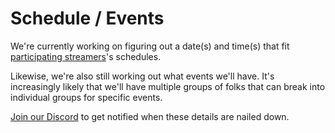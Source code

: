 # Schedule / Events

We're currently working on figuring out a date(s) and time(s) that fit [participating streamers](/streamers-setup)'s
schedules.

Likewise, we're also still working out what events we'll have. It's increasingly likely that we'll have multiple groups
of folks that can break into individual groups for specific events.

[Join our Discord](https://discord.theframedrops.com) to get notified when these details are nailed down.

<div id="calendar">
  <v-app :dark="darkMode">
    <event-modal :darkMode="darkMode" :event="activeEvent" @close="setActiveEvent({event: null})"></event-modal>
    <v-manual-calendar :events="events" @pick="setActiveEvent($event)"></v-manual-calendar>
    <div aria-hidden="true">
    <v-calendar
        :dark="darkMode"
        @click:event="setActiveEvent($event)"
        ref="calendar"
        color="primary"
        type="custom-daily"
        start="2021-09-25"
        end="2021-09-26"
        :events="events"
        :event-color="getEventColor"
        @change="fetchEvents"
    ></v-calendar>
    </div>
    </v-app>
</div>

<script>
Vue.component('event-modal', {
    props: ['event', 'darkMode'],
    emits: ['close'],
    template: `
<div>
  <v-dialog
      attach="#dialog-entry"
      :value="event"
      @input="setDialogOpenVal($event)"
      transition="dialog-bottom-transition"
    >
 <v-card
          :dark="darkMode" 
          class="mx-auto"
          max-width="400"
      >
      <v-img
          class="white--text align-end"
          height="200px"
          :src="event?.backgroundImage"
      >
        <v-card-title>{{event?.name}}</v-card-title>
      </v-img>

      <v-card-subtitle class="pb-0">
        <span aria-hidden="true">{{timeRangeShortDate}}</span>
        <span class="sr-only">{{timeRangeLongDate}}</span>
        {{timeRangeStr}}
      </v-card-subtitle>

      <v-card-text class="text--primary" v-html="event?.description || ''">
      </v-card-text>

      <v-card-actions>
        <v-btn
            color="primary"
            text
            @click="copyURL()"
        >
          Share
        </v-btn>

        <v-btn
            color="primary"
            text
            @click="downloadIcs()"
        >
          Save Event
        </v-btn>
      </v-card-actions>
      </v-card>
    </v-dialog>
    <v-snackbar
      :value="!!snackbarMsg"
      :light="!darkMode"
      :dark="darkMode"
    >
      {{snackbarMsg}}

      <template v-slot:action="{ attrs }">
        <v-btn
          color="primary"
          text
          v-bind="attrs"
          @click="snackbarMsg = ''"
        >
          Close
        </v-btn>
      </template>
    </v-snackbar>
    </div>
    `,
    methods: {
        setDialogOpenVal(val) {
            if (val) return; 
            this.$emit('close')
        },
        copyURL() {
            navigator.clipboard.writeText(location.href);
            this.snackbarMsg = "Event URL copied. Paste elsewhere to share event information";
        },
        downloadIcs() {
            const cal = ics();
            cal.addEvent(
                this.event.name, 
                this.event.description, 
                location.href, 
                this.event.start, 
                this.event.end
            );
            cal.download('charity_stream_event');
            this.snackbarMsg = "ICS file is downloaded. You'll need to import this into your calendar app"
        }
    },
    data() {
        return {
            snackbarMsg: "",
            snackbarTimeout: null
        }
    },
    computed: {
        timeRangeStr() {
            if (!this.event) return "";
            return dayjs(this.event.start).format('h:mm a') + " to " + dayjs(this.event.end).format('h:mm a') 
        },
        timeRangeShortDate() {
            if (!this.event) return "";
            return dayjs(this.event.start).format('ddd D,') 
        },
        timeRangeLongDate() {
            if (!this.event) return "";
            return dayjs(this.event.start).format('dddd D,') 
        }
    },
    watch: {
        snackbarMsg(val) {
            if (!val) return;
            clearTimeout(this.snackbarTimeout);
            this.snackbarTimeout = setTimeout(() => this.snackbarMsg = val, 5000); 
        }
    }
});

Vue.component('v-manual-calendar', {
    props: ['events'],
    emits: ['pick'],
    template: `
        <ul class="sr-only sr-only-focusable manual-list" aria-label="List of activities in the event" tabIndex="0">
            <li v-for="event in events" :key="event.id">
                <button @click="selectEvent(event)">
                    {{event.name}} - starts at {{dayjs(event.start).format('h:mm A dddd D')}}, ends at {{dayjs(event.end).format('h:mm A dddd D')}}
                </button>
            </li>
        </ul>
    `,
    methods: {
        selectEvent(event) {
            this.$emit('pick', {event});
        },
        dayjs
    }
});

Vue.use(PartialVuetify.default.Vuetify, {
      components: PartialVuetify.default.components,
});

new Vue({
  el: '#calendar',
  vuetify: new PartialVuetify.default.Vuetify({
    theme: {disable: true}
  }),
  data: () => ({
    events: window.Schedule,
    activeEvent: null,
    darkMode: false
  }),
  mounted () {
    const themeListener = new MutationObserver((mutations) => {
      const currentValue = mutations[0].target.attributes['aria-pressed'].value;
    
      this.darkMode = currentValue === 'true';
    });
    
    themeListener.observe(document.getElementById('docsify-darklight-theme'), {
      attributes: true,
      attributeFilter: ['aria-pressed'],
    });

    const params = this.getParams();
    if (!params.has('eventId')) return;
    const eventId = params.get('eventId');
    const matchEvent = this.events.find(e => `${e.id}`.trim() === `${eventId}`.trim());
    if (!matchEvent) return;
    this.setActiveEvent({event: matchEvent});
    
    setTimeout(() => {    
        this.$refs.calendar.checkChange();
    }, 0);
  },
  updated() {
    document.querySelectorAll('.v-calendar').forEach(cEl => {
        cEl.querySelectorAll('button').forEach(bEl => bEl.tabIndex = -1)
    })
  },
  methods: {
    getParams() {
        return new URLSearchParams((new URL(location.href)).hash.replace(/.*?(?=\?)/, ''));
    },
    setActiveEvent({event}) {
       this.activeEvent = event;
        const currentParams = this.getParams();
        if (event) {
            currentParams.set('eventId', event.id);
        } else {
            currentParams.delete('eventId')
        }
        location.hash = (new URL(location.href).hash).replace(/\?.*?$/, "?" + currentParams.toString());
    },
    getEventColor (event) {
      return event.color
    },
    fetchEvents() {
       return this.events;
    }
  },
})
</script>

<style>
.v-application {
    all: unset;
}

.v-dialog > .v-card > .v-card__text {
    box-sizing: border-box;
    text-align: left;
    white-space: pre-line;
}

.v-responsive__content {
background: rgba(0,0,0,0.75);
}

.markdown-section :is(.brown, .green, .blue) strong {
color: white !important;
}

/* Originally ripped from v-app */

.v-dialog {
    width: initial;
}

.mx-auto {
    margin-right: auto !important;
    margin-left: auto !important;
}

.align-end {
    align-items: flex-end !important;
}

.white--text {
    color: #fff !important;
    caret-color: #fff !important;
}

.v-responsive__sizer ~ .v-responsive__content {
    margin-left: -100%;
}

.primary--text {
    color: var(--accent) !important;
    caret-color: var(--accent) !important;
}

.v-calendar, .v-card, .v-snack__wrapper {
    background-color: var(--background) !important;
}

.v-card__text, .v-card__subtitle, .v-snack__wrapper {
    color: var(--textColor) !important;
}

:is(.v-card__text, .v-card__subtitle) a {
    color: var(--accent) !important;
}

.v-card__subtitle {
    opacity: 0.8;
}

.manual-list {
    list-style-position: unset;
    text-align: left;
    font-size: 1rem;
}

.manual-list button {
    background: #e8defd;
    padding: 0.5rem;
    border-radius: 0.5rem;
    border: 1px solid black;
    margin: 1rem 0;
}


.manual-list button:hover, .manual-list button:focus {              
    background: #462b63;
    color: white;
}
</style>
